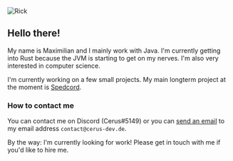 ![Rick](rick.gif)

## Hello there!

My name is Maximilian and I mainly work with Java. I'm currently getting into Rust because the JVM is starting to get on my nerves. I'm also very interested in computer science.

I'm currently working on a few small projects. My main longterm project at the moment is [Spedcord](https://github.com/Spedcord).



### How to contact me

You can contact me on Discord (Cerus#5149) or you can [send an email](mailto:contact@cerus-dev.de) to my email address `contact@cerus-dev.de`.



By the way: I'm currently looking for work! Please get in touch with me if you'd like to hire me.
